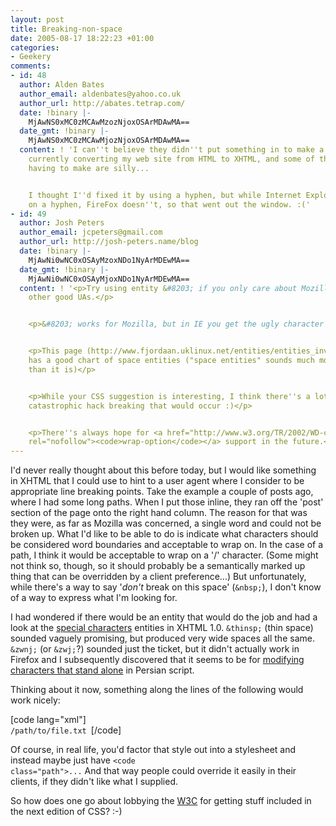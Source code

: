 ```yaml
---
layout: post
title: Breaking-non-space
date: 2005-08-17 18:22:23 +01:00
categories:
- Geekery
comments:
- id: 48
  author: Alden Bates
  author_email: aldenbates@yahoo.co.uk
  author_url: http://abates.tetrap.com/
  date: !binary |-
    MjAwNS0xMC0zMCAwMzozNjoxOSArMDAwMA==
  date_gmt: !binary |-
    MjAwNS0xMC0zMCAwMjozNjoxOSArMDAwMA==
  content: ! 'I can''t believe they didn''t put something in to make a breaking non-space!  I''m
    currently converting my web site from HTML to XHTML, and some of the changes I''m
    having to make are silly...


    I thought I''d fixed it by using a hyphen, but while Internet Explorer breaks
    on a hyphen, FireFox doesn''t, so that went out the window. :('
- id: 49
  author: Josh Peters
  author_email: jcpeters@gmail.com
  author_url: http://josh-peters.name/blog
  date: !binary |-
    MjAwNi0wNC0xOSAyMzoxNDo1NyArMDEwMA==
  date_gmt: !binary |-
    MjAwNi0wNC0xOSAyMjoxNDo1NyArMDEwMA==
  content: ! '<p>Try using entity &#8203; if you only care about Mozilla, Opera, and
    other good UAs.</p>


    <p>&#8203; works for Mozilla, but in IE you get the ugly character not found box.</p>


    <p>This page (http://www.fjordaan.uklinux.net/entities/entities_invisible.html)
    has a good chart of space entities ("space entities" sounds much more interesting
    than it is)</p>


    <p>While your CSS suggestion is interesting, I think there''s a lot of room for
    catastrophic hack breaking that would occur :)</p>


    <p>There''s always hope for <a href="http://www.w3.org/TR/2002/WD-css3-text-20021024/#wrap-option-prop"
    rel="nofollow"><code>wrap-option</code></a> support in the future.</p>'
---
```

I'd never really thought about this before today, but I would like something in XHTML that I could use to hint to a user agent where I consider to be appropriate line breaking points.  Take the example a couple of posts ago, where I had some long paths.  When I put those inline, they ran off the 'post' section of the page onto the right hand column.  The reason for that was they were, as far as Mozilla was concerned, a single word and could not be broken up.  What I'd like to be able to do is indicate what characters should be considered word boundaries and acceptable to wrap on.  In the case of a path, I think it would be acceptable to wrap on a '/' character.  (Some might not think so, though, so it should probably be a semantically marked up thing that can be overridden by a client preference...)  But unfortunately, while there's a way to say '<em>don't</em> break on this space' (<code>&amp;nbsp;</code>), I don't know of a way to express what I'm looking for.

I had wondered if there would be an entity that would do the job and had a look at the <a href="http://www.w3.org/TR/xhtml1/dtds.html#a_dtd_Special_characters">special characters</a> entities in XHTML 1.0.  <code>&amp;thinsp;</code> (thin space) sounded vaguely promising, but produced very wide spaces all the same.  <code>&amp;zwnj;</code> (or <code>&amp;zwj;</code>?) sounded just the ticket, but it didn't actually work in Firefox and I subsequently discovered that it seems to be for <a href="http://students.washington.edu/irina/persianword/zwj.htm">modifying characters that stand alone</a> in Persian script.

Thinking about it now, something along the lines of the following would work nicely:

[code lang="xml"]<code style="acceptable-linebreak-chars: /.-;">
  /path/to/file.txt
</code>[/code]

Of course, in real life, you'd factor that style out into a stylesheet and instead maybe just have <code>&lt;code class="path"&gt;...</code>  And that way people could override it easily in their clients, if they didn't like what I supplied.

So how does one go about lobbying the <a href="http://www.w3.org/" title="World Wide Web Consortium">W3C</a> for getting stuff included in the next edition of CSS? :-)
